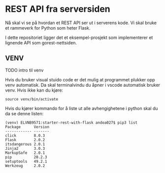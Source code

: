 # REST API fra serversiden

Nå skal vi se på hvordan et REST API ser ut i serverens kode. Vi skal bruke et rammeverk for Python som heter Flask.

I dette repositoriet ligger det et eksempel-prosjekt som implementerer et lignende API som gorest-nettsiden. 


## VENV

TODO intro til venv

Hvis du bruker visual stuido code er det mulig at programmet plukker opp venv automatisk. Da skal terminalvindu du åpner i vscode automatisk bruker venv. Hvis ikke kan du kjøre:

```
source venv/bin/activate
```

Hvis du kjører kommando for å liste ut alle avhengighetene i python skal du da se denne listen:
```
(venv) ELVNB9571:starter-rest-with-flask andoa027$ pip3 list
Package      Version
------------ -------
click        8.0.3
Flask        2.0.2
itsdangerous 2.0.1
Jinja2       3.0.3
MarkupSafe   2.0.1
pip          20.2.3
setuptools   49.2.1
Werkzeug     2.0.2
```